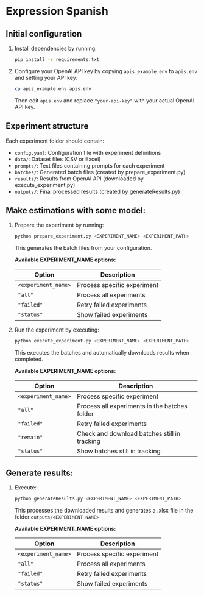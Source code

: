 # Expression Spanish

## Initial configuration

1. Install dependencies by running:

   ```bash
   pip install -r requirements.txt
   ```
2. Configure your OpenAI API key by copying `apis_example.env` to `apis.env` and setting your API key:

   ```bash
   cp apis_example.env apis.env
   ```

   Then edit `apis.env` and replace `"your-api-key"` with your actual OpenAI API key.

## Experiment structure

Each experiment folder should contain:

- `config.yaml`: Configuration file with experiment definitions
- `data/`: Dataset files (CSV or Excel)
- `prompts/`: Text files containing prompts for each experiment
- `batches/`: Generated batch files (created by prepare_experiment.py)
- `results/`: Results from OpenAI API (downloaded by execute_experiment.py)
- `outputs/`: Final processed results (created by generateResults.py)

## Make estimations with some model:

1. Prepare the experiment by running:

   ```bash
   python prepare_experiment.py <EXPERIMENT_NAME> <EXPERIMENT_PATH>
   ```

   This generates the batch files from your configuration.

   **Available EXPERIMENT_NAME options:**

   | Option                | Description                 |
   | --------------------- | --------------------------- |
   | `<experiment_name>` | Process specific experiment |
   | `"all"`             | Process all experiments     |
   | `"failed"`          | Retry failed experiments    |
   | `"status"`          | Show failed experiments     |
2. Run the experiment by executing:

   ```bash
   python execute_experiment.py <EXPERIMENT_NAME> <EXPERIMENT_PATH>
   ```

   This executes the batches and automatically downloads results when completed.

   **Available EXPERIMENT_NAME options:**

   | Option                | Description                                   |
   | --------------------- | --------------------------------------------- |
   | `<experiment_name>` | Process specific experiment                   |
   | `"all"`             | Process all experiments in the batches folder |
   | `"failed"`          | Retry failed experiments                      |
   | `"remain"`          | Check and download batches still in tracking  |
   | `"status"`          | Show batches still in tracking                |

## Generate results:

1. Execute:

   ```bash
   python generateResults.py <EXPERIMENT_NAME> <EXPERIMENT_PATH>
   ```
   This processes the downloaded results and generates a .xlsx file in the folder `outputs/<EXPERIMENT NAME>`

   **Available EXPERIMENT_NAME options:**

   | Option                | Description                 |
   | --------------------- | --------------------------- |
   | `<experiment_name>` | Process specific experiment |
   | `"all"`             | Process all experiments     |
   | `"failed"`          | Retry failed experiments    |
   | `"status"`          | Show failed experiments     |

